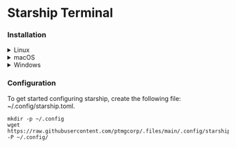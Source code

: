# Starship Terminal
### Installation
<details>
<summary>Linux</summary>

Install the latest version for your system:
```sh
curl -sS https://starship.rs/install.sh | sh
```
### Step 2. Set up your shell to use Starship
Add the following to the end of `~/.bashrc`:
```sh
eval "$(starship init bash)"
```
</details>

<details>
<summary>macOS</summary>
  
Install the latest version for your system:
```sh
curl -sS https://starship.rs/install.sh | sh
```
### Step 2. Set up your shell to use Starship
Add the following to the end of `~/.bashrc`:

```sh
eval "$(starship init bash)"
```
</details>

<details>
<summary>Windows</summary>
  
Install the latest version for your system with the MSI-installers from the [releases section](https://github.com/starship/starship/releases/latest).
Install Starship using any of the following package managers:
| Repository      | Instructions                            |
| --------------- | --------------------------------------- |
| [winget]        | `winget install --id Starship.Starship` |

### Step 2. Set up your shell to use Starship
<details>
<summary>Cmd</summary>

You need to use [Clink](https://chrisant996.github.io/clink/clink.html) (v1.2.30+) with Cmd.
Create a file at this path `%LocalAppData%\clink\starship.lua` with the following contents:

```lua
load(io.popen('starship init cmd'):read("*a"))()
```

</details>
<details>
<summary>PowerShell</summary>

Add the following to the end of your PowerShell configuration (find it by running `$PROFILE`):

```powershell
Invoke-Expression (&starship init powershell)
```

</details>

</details>

### Configuration
To get started configuring starship, create the following file: ~/.config/starship.toml.
```
mkdir -p ~/.config
wget https://raw.githubusercontent.com/ptmgcorp/.files/main/.config/starship.toml -P ~/.config/
```
